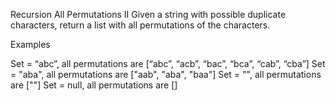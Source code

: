 Recursion
All Permutations II
Given a string with possible duplicate characters, return a list with all permutations of the characters.

Examples

Set = “abc”, all permutations are [“abc”, “acb”, “bac”, “bca”, “cab”, “cba”]
Set = "aba", all permutations are ["aab", "aba", "baa"]
Set = "", all permutations are [""]
Set = null, all permutations are []
